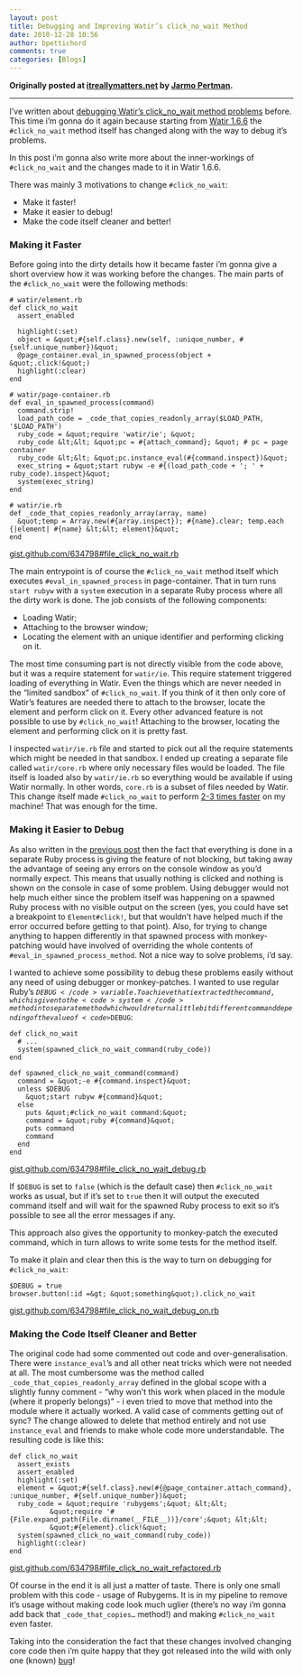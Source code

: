 ```yaml
---
layout: post
title: Debugging and Improving Watir’s click_no_wait Method
date: 2010-12-28 10:56
author: bpettichord
comments: true
categories: [Blogs]
---
```

<strong>Originally posted at <a href="http://www.itreallymatters.net/post/1366392123/debugging-and-improving-watirs-click-no-wait-method">itreallymatters.net</a> by <a href="http://www.itreallymatters.net/">Jarmo Pertman</a>.</strong>

<hr />

I’ve written about <a href="http://www.itreallymatters.net/post/378669758/debugging-watirs-click-no-wait-method-problems">debugging Watir’s click_no_wait method problems</a> before. This time i’m gonna do it again because starting from <a href="http://rubygems.org/gems/watir">Watir 1.6.6</a> the <code>#click_no_wait</code> method itself has changed along with the way to debug it’s problems.

In this post i’m gonna also write more about the inner-workings of <code>#click_no_wait</code> and the changes made to it in Watir 1.6.6.

There was mainly 3 motivations to change <code>#click_no_wait</code>:

<ul>
	<li>Make it faster!</li>
	<li>Make it easier to debug!</li>
	<li>Make the code itself cleaner and better!</li>
</ul>

<h3>Making it Faster</h3>

Before going into the dirty details how it became faster i’m gonna give a short overview how it was working before the changes. The main parts of the <code>#click_no_wait</code> were the following methods:

	# watir/element.rb
	def click_no_wait
	  assert_enabled

	  highlight(:set)
	  object = &quot;#{self.class}.new(self, :unique_number, #{self.unique_number})&quot;
	  @page_container.eval_in_spawned_process(object + &quot;.click!&quot;)
	  highlight(:clear)
	end

	# watir/page-container.rb
	def eval_in_spawned_process(command)
	  command.strip!
	  load_path_code = _code_that_copies_readonly_array($LOAD_PATH, '$LOAD_PATH')
	  ruby_code = &quot;require 'watir/ie'; &quot;
	  ruby_code &lt;&lt; &quot;pc = #{attach_command}; &quot; # pc = page container
	  ruby_code &lt;&lt; &quot;pc.instance_eval(#{command.inspect})&quot;
	  exec_string = &quot;start rubyw -e #{(load_path_code + '; ' + ruby_code).inspect}&quot;
	  system(exec_string)
	end

	# watir/ie.rb
	def _code_that_copies_readonly_array(array, name)
	  &quot;temp = Array.new(#{array.inspect}); #{name}.clear; temp.each {|element| #{name} &lt;&lt; element}&quot;
	end

<a href="https://gist.github.com/634798#file_click_no_wait.rb">gist.github.com/634798#file_click_no_wait.rb</a>

The main entrypoint is of course the <code>#click_no_wait</code> method itself which executes <code>#eval_in_spawned_process</code> in page-container. That in turn runs <code>start rubyw</code> with a <code>system</code> execution in a separate Ruby process where all the dirty work is done. The job consists of the following components:

<ul>
	<li>Loading Watir;</li>
	<li>Attaching to the browser window;</li>
	<li>Locating the element with an unique identifier and performing clicking on it.</li>
</ul>

The most time consuming part is not directly visible from the code above, but it was a require statement for <code>watir/ie</code>. This require statement triggered loading of everything in Watir. Even the things which are never needed in the “limited sandbox” of <code>#click_no_wait</code>. If you think of it then only core of Watir’s features are needed there to attach to the browser, locate the element and perform click on it. Every other advanced feature is not possible to use by <code>#click_no_wait</code>! Attaching to the browser, locating the element and performing click on it is pretty fast.

I inspected <code>watir/ie.rb</code> file and started to pick out all the require statements which might be needed in that sandbox. I ended up creating a separate file called <code>watir/core.rb</code> where only necessary files would be loaded. The file itself is loaded also by <code>watir/ie.rb</code> so everything would be available if using Watir normally. In other words, <code>core.rb</code> is a subset of files needed by Watir. This change itself made <code>#click_no_wait</code> to perform <a href="http://jira.openqa.org/browse/WTR-449">2-3 times faster</a> on my machine! That was enough for the time.

<h3>Making it Easier to Debug</h3>

As also written in the <a href="http://www.itreallymatters.net/post/378669758/debugging-watirs-click-no-wait-method-problems">previous post</a> then the fact that everything is done in a separate Ruby process is giving the feature of not blocking, but taking away the advantage of seeing any errors on the console window as you’d normally expect. This means that usually nothing is clicked and nothing is shown on the console in case of some problem. Using debugger would not help much either since the problem itself was happening on a spawned Ruby process with no visible output on the screen (yes, you could have set a breakpoint to <code>Element#click!</code>, but that wouldn’t have helped much if the error occurred before getting to that point). Also, for trying to change anything to happen differently in that spawned process with monkey-patching would have involved of overriding the whole contents of <code>#eval_in_spawned_process_method</code>. Not a nice way to solve problems, i’d say.

I wanted to achieve some possibility to debug these problems easily without any need of using debugger or monkey-patches. I wanted to use regular Ruby’s <code>$DEBUG</code> variable. To achieve that i extracted the command, which is given to the <code>system</code> method into separate method which would return a little bit different command depending of the value of <code>$DEBUG</code>:

	def click_no_wait
	  # ...
	  system(spawned_click_no_wait_command(ruby_code))
	end

	def spawned_click_no_wait_command(command)
	  command = &quot;-e #{command.inspect}&quot;
	  unless $DEBUG
	    &quot;start rubyw #{command}&quot;
	  else
	    puts &quot;#click_no_wait command:&quot;
	    command = &quot;ruby #{command}&quot;
	    puts command
	    command
	  end
	end

<a href="https://gist.github.com/634798#file_click_no_wait_debug.rb">gist.github.com/634798#file_click_no_wait_debug.rb</a>

If <code>$DEBUG</code> is set to <code>false</code> (which is the default case) then <code>#click_no_wait</code> works as usual, but if it’s set to <code>true</code> then it will output the executed command itself and will wait for the spawned Ruby process to exit so it’s possible to see all the error messages if any.

This approach also gives the opportunity to monkey-patch the executed command, which in turn allows to write some tests for the method itself.

To make it plain and clear then this is the way to turn on debugging for <code>#click_no_wait</code>:


	$DEBUG = true
	browser.button(:id =&gt; &quot;something&quot;).click_no_wait

<a href="https://gist.github.com/634798#file_click_no_wait_debug_on.rb">gist.github.com/634798#file_click_no_wait_debug_on.rb</a>

<h3>Making the Code Itself Cleaner and Better</h3>

The original code had some commented out code and over-generalisation. There were <code>instance_eval</code>’s and all other neat tricks which were not needed at all. The most cumbersome was the method called <code>_code_that_copies_readonly_array</code> defined in the global scope with a slightly funny comment - “why won’t this work when placed in the module (where it properly belongs)” - i even tried to move that method into the module where it actually worked. A valid case of comments getting out of sync? The change allowed to delete that method entirely and not use <code>instance_eval</code> and friends to make whole code more understandable. The resulting code is like this:

	def click_no_wait
	  assert_exists
	  assert_enabled
	  highlight(:set)
	  element = &quot;#{self.class}.new(#{@page_container.attach_command}, :unique_number, #{self.unique_number})&quot;
	  ruby_code = &quot;require 'rubygems';&quot; &lt;&lt;
	          &quot;require '#{File.expand_path(File.dirname(__FILE__))}/core';&quot; &lt;&lt;
	          &quot;#{element}.click!&quot;
	  system(spawned_click_no_wait_command(ruby_code))
	  highlight(:clear)
	end

<a href="https://gist.github.com/634798#file_click_no_wait_refactored.rb">gist.github.com/634798#file_click_no_wait_refactored.rb</a>

Of course in the end it is all just a matter of taste. There is only one small problem with this code - usage of Rubygems. It is in my pipeline to remove it’s usage without making code look much uglier (there’s no way i’m gonna add back that <code>_code_that_copies…</code> method!) and making <code>#click_no_wait</code> even faster.

Taking into the consideration the fact that these changes involved changing core code then i’m quite happy that they got released into the wild with only one (known) <a href="http://jira.openqa.org/browse/WTR-459">bug</a>!
